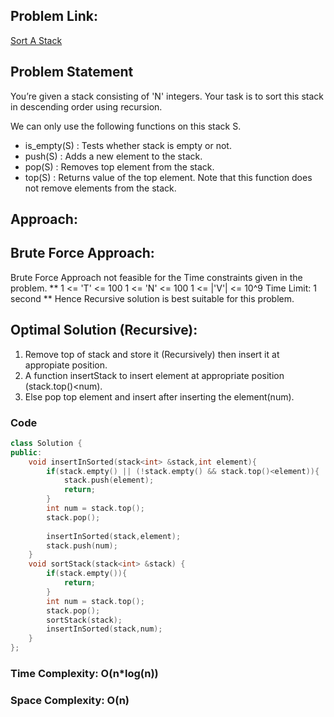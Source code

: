 ## Problem Link:
[Sort A Stack](https://www.codingninjas.com/codestudio/problems/sort-a-stack_985275)

## Problem Statement
You’re given a stack consisting of 'N' integers. Your task is to sort this stack in descending order using recursion.

We can only use the following functions on this stack S.
- is_empty(S) : Tests whether stack is empty or not.
- push(S) : Adds a new element to the stack.
- pop(S) : Removes top element from the stack.
- top(S) : Returns value of the top element. Note that this function does not remove elements from the stack.
 

## Approach:

## Brute Force Approach:

Brute Force Approach not feasible for the Time constraints given in the problem.
**
1 <= 'T' <= 100
1 <=  'N' <= 100
1 <= |'V'| <= 10^9
Time Limit: 1 second
**
Hence Recursive solution is best suitable for this problem.

## Optimal Solution (Recursive):

1. Remove top of stack and store it (Recursively) then insert it at appropiate position.
2. A function insertStack to insert element at appropriate position (stack.top()<num).
3. Else pop top element and insert after inserting the element(num). 


### Code
```cpp
class Solution {
public:
    void insertInSorted(stack<int> &stack,int element){
        if(stack.empty() || (!stack.empty() && stack.top()<element)){
            stack.push(element);
            return;
        }
        int num = stack.top();
        stack.pop();
        
        insertInSorted(stack,element);
        stack.push(num);
    }
    void sortStack(stack<int> &stack) {
        if(stack.empty()){
            return;
        }
        int num = stack.top();
        stack.pop();
        sortStack(stack);
        insertInSorted(stack,num);
    }
};
```

### Time Complexity: O(n*log(n))
### Space Complexity: O(n)




